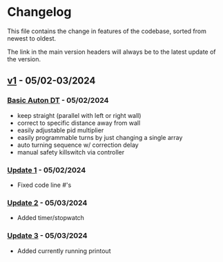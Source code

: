 # Changelog

This file contains the change in features of the codebase, sorted from newest to oldest.

The link in the main version headers will always be to the latest update of the version.

## [v1]() - 05/02-03/2024

### [Basic Auton DT](https://github.com/JiningLiu/POEAuton/commit/04332562dae87584d8580f70a218971d385aaf95) - 05/02/2024
* keep straight (parallel with left or right wall)
* correct to specific distance away from wall
* easily adjustable pid multiplier
* easily programmable turns by just changing a single array
* auto turning sequence w/ correction delay
* manual safety killswitch via controller

### [Update 1](https://github.com/JiningLiu/POEAuton/commit/b3a288d5724b21327f699367a96826deec5e8f81) - 05/02/2024
* Fixed code line #'s

### [Update 2](https://github.com/JiningLiu/POEAuton/commit/901bbd5ba94785034ba136148fb59a09fca4c409) - 05/03/2024
* Added timer/stopwatch

### [Update 3]() - 05/03/2024
* Added currently running printout
